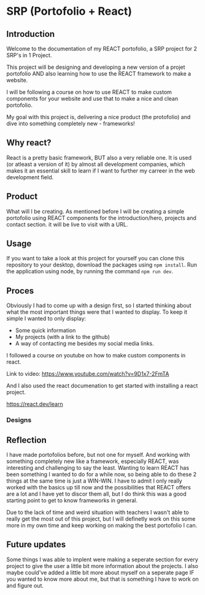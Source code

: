 # SRP (Portofolio + React)

## Introduction

Welcome to the documentation of my REACT portofolio, a SRP project for 2 SRP's in 1 Project.

This project will be designing and developing a new version of a projet portofolio AND also learning how to use the REACT framework to make a website.

I will be following a course on how to use REACT to make custom components for your website and use that to make a nice and clean portofolio.

My goal with this project is, delivering a nice product (the protofolio) and dive into something completely new - frameworks! 

## Why react?

React is a pretty basic framework, BUT also a very reliable one. It is used (or atleast a version of it) by almost all development companies, which makes it an essential skill to learn if I want to further my carreer in the web development field.

## Product

What will I be creating. As mentioned before I will be creating a simple portofolio using REACT components for the introduction/hero, projects and contact section. it will be live to visit with a URL.

## Usage

If you want to take a look at this project for yourself you can clone this repository to your desktop, download the packages using ```npm install```. Run the application using node, by running the command ```npm run dev```. 

## Proces

Obviously I had to come up with a design first, so I started thinking about what the most important things were that I wanted to display. To keep it simple I wanted to only display:
* Some quick information
* My projects (with a link to the github)
* A way of contacting me besides my social media links.

I followed a course on youtube on how to make custom components in react.

Link to video: https://www.youtube.com/watch?v=9D1x7-2FmTA

And I also used the react documenation to get started with installing a react project. 

https://react.dev/learn

### Designs

## Reflection

I have made portofolios before, but not one for myself. And working with something completely new like a framework, especially REACT, was interesting and challenging to say the least. Wanting to learn REACT has been something I wanted to do for a while now, so being able to do these 2 things at the same time is just a WIN-WIN. I have to admit I only really worked with the basics up till now and the possibilities that REACT offers are a lot and I have yet to discor them all, but I do think this was a good starting point to get to know frameworks in general.

Due to the lack of time and weird situation with teachers I wasn't able to really get the most out of this project, but I will definetly work on this some more in my own time and keep working on making the best portofolio I can.

## Future updates

Some things I was able to implent were making a seperate section for every project to give the user a little bit more information about the projects. I also maybe could've added a little bit more about myself on a seperate page IF you wanted to know more about me, but that is something I have to work on and figure out.